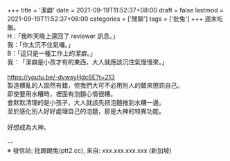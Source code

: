 +++
title = '潔癖'
date = 2021-09-19T11:52:37+08:00
draft = false
lastmod = 2021-09-19T11:52:37+08:00
categories = ['閒聊']
tags = ['批兔']
+++
週末吃飯。<br>
 H：「我昨天晚上還回了 reviewer 訊息。」<br>
我：「你太沉不住氣囉。」<br>
 B：「這只是一種工作上的潔癖。」<br>
我︰「潔癖是小孩才有的東西，大人就應該沉住氣慢慢來。」<br>
<br>
https://youtu.be/-dvwsyHdc6E?t=213<br>
製造髒亂的人固然有錯，但我們大可不必用別人的錯來懲罰自己。<br>
即使要用水糟時，裡面有泡麵心情很糟。<br>
會默默清理的是小孩子，大人就該先把泡麵推到水糟一邊。<br>
至於感化別人好好處理自己的泡麵，那是大神的特異功能。<br>
<br>
好想成為大神。<br>
<br>
--<br>
※ 發信站: 批踢踢兔(ptt2.cc), 來自: xxx.xxx.xxx.xxx (新加坡)<br>
